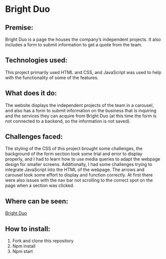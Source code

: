 # Bright Duo

## Premise: 
Bright Duo is a page the houses the company’s independent projects. It also includes a form to submit information to get a quote from the team.

## Technologies used: 
This project primarily used HTML and CSS, and JavaScript was used to help with the functionality of some of the features.

## What does it do: 
The website displays the independent projects of the team in a carousel, and also has a form to submit information on the business that is inquiring and the services they can acquire from Bright Duo (at this time the form is not connected to a backend, so the information is not saved).

## Challenges faced: 
The styling of the CSS of this project brought some challenges, the background of the form section took some trial and error to display properly, and I had to learn how to use media queries to adapt the webpage design for smaller screens. Additionally, I had some challenges trying to integrate JavaScript into the HTML of the webpage. The arrows and carousel took some effort to display and function correctly. At first there were also issues with the nav bar not scrolling to the correct spot on the page when a section was clicked.

## Where can be seen: 
[Bright Duo](https://www.brightduo.studio/) 

## How to install:
1. Fork and clone this repository
2. Npm install
3. Npm start
